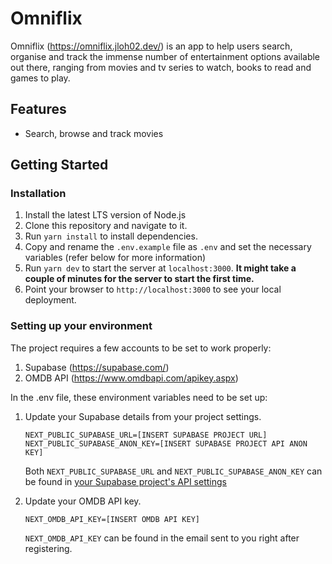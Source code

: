 # Omniflix

Omniflix (<https://omniflix.jloh02.dev/>) is an app to help users search, organise and track the immense number of entertainment options available out there, ranging from movies and tv series to watch, books to read and games to play.

## Features

- Search, browse and track movies

## Getting Started

### Installation

1. Install the latest LTS version of Node.js
2. Clone this repository and navigate to it.
3. Run `yarn install` to install dependencies.
4. Copy and rename the `.env.example` file as `.env` and set the necessary variables (refer below for more information)
5. Run `yarn dev` to start the server at `localhost:3000`. **It might take a couple of minutes for the server to start the first time.**
6. Point your browser to `http://localhost:3000` to see your local deployment.

### Setting up your environment
The project requires a few accounts to be set to work properly:
1. Supabase (<https://supabase.com/>)
2. OMDB API (<https://www.omdbapi.com/apikey.aspx>)

In the .env file, these environment variables need to be set up:

1. Update your Supabase details from your project settings.

   ```
   NEXT_PUBLIC_SUPABASE_URL=[INSERT SUPABASE PROJECT URL]
   NEXT_PUBLIC_SUPABASE_ANON_KEY=[INSERT SUPABASE PROJECT API ANON KEY]
   ```

   Both `NEXT_PUBLIC_SUPABASE_URL` and `NEXT_PUBLIC_SUPABASE_ANON_KEY` can be found in [your Supabase project's API settings](https://app.supabase.com/project/_/settings/api)

2. Update your OMDB API key.

   ```
   NEXT_OMDB_API_KEY=[INSERT OMDB API KEY]
   ```

   `NEXT_OMDB_API_KEY` can be found in the email sent to you right after registering.
